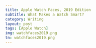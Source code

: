 ```yaml
---
title: Apple Watch Faces, 2019 Edition
subtitle: What Makes a Watch Smart?
category: Writing
layout: post
tags: [Apple Watch]
img: watchfaces2019.png
tn: watchfaces2019.png
---
```


